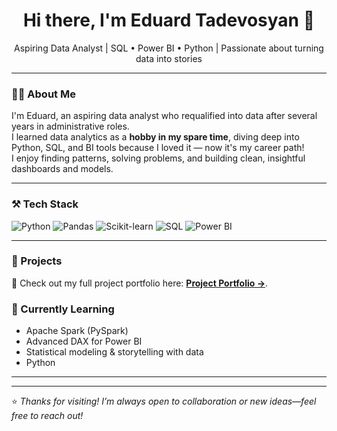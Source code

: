 <h1 align="center">Hi there, I'm Eduard Tadevosyan 👋</h1>

<p align="center">Aspiring Data Analyst | SQL • Power BI • Python | Passionate about turning data into stories </p>

---

### 👨‍💻 About Me

I'm Eduard, an aspiring data analyst who requalified into data after several years in administrative roles.  
I learned data analytics as a **hobby in my spare time**, diving deep into Python, SQL, and BI tools because I loved it — now it's my career path!  
I enjoy finding patterns, solving problems, and building clean, insightful dashboards and models.

---

### ⚒️ Tech Stack

![Python](https://img.shields.io/badge/Python-3776AB?style=flat&logo=python&logoColor=white)
![Pandas](https://img.shields.io/badge/Pandas-150458?style=flat&logo=pandas&logoColor=white)
![Scikit-learn](https://img.shields.io/badge/Scikit--learn-F7931E?style=flat&logo=scikit-learn&logoColor=white)
![SQL](https://img.shields.io/badge/SQL-4479A1?style=flat&logo=postgresql&logoColor=white)
![Power BI](https://img.shields.io/badge/Power%20BI-F2C811?style=flat&logo=powerbi&logoColor=black)

---

### 🚀 Projects

🔗 Check out my full project portfolio here: [**Project Portfolio →**](https://github.com/EduardTadevosyan/Projects).

### 🧠 Currently Learning

- Apache Spark (PySpark)
- Advanced DAX for Power BI
- Statistical modeling & storytelling with data
- Python
---
---

⭐️ *Thanks for visiting! I’m always open to collaboration or new ideas—feel free to reach out!*
